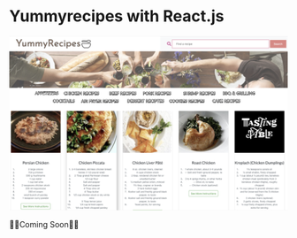# Yummyrecipes with React.js
<img src='./recipes.png' title='Main-image' width='' alt='Main-image' />

🚀🚀Coming Soon🚀🚀
